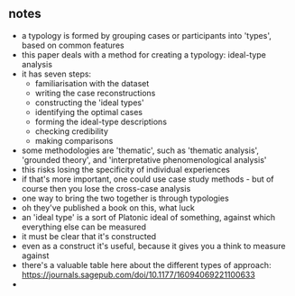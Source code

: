 ## notes
- a typology is formed by grouping cases or participants into 'types', based on common features
- this paper deals with a method for creating a typology: ideal-type analysis
- it has seven steps:
	- familiarisation with the dataset
	- writing the case reconstructions
	- constructing the 'ideal types'
	- identifying the optimal cases
	- forming the ideal-type descriptions
	- checking credibility
	- making comparisons
- some methodologies are 'thematic', such as 'thematic analysis', 'grounded theory', and 'interpretative phenomenological analysis'
- this risks losing the specificity of individual experiences
- if that's more important, one could use case study methods - but of course then you lose the cross-case analysis
- one way to bring the two together is through typologies
- oh they've published a book on this, what luck
- an 'ideal type' is a sort of Platonic ideal of something, against which everything else can be measured
- it must be clear that it's constructed
- even as a construct it's useful, because it gives you a think to measure against
- there's a valuable table here about the different types of approach: https://journals.sagepub.com/doi/10.1177/16094069221100633
- 